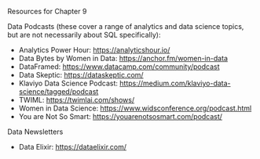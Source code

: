 Resources for Chapter 9

Data Podcasts (these cover a range of analytics and data science topics, but are not necessarily about SQL specifically):
* Analytics Power Hour: https://analyticshour.io/
* Data Bytes by Women in Data: https://anchor.fm/women-in-data
* DataFramed: https://www.datacamp.com/community/podcast
* Data Skeptic: https://dataskeptic.com/
* Klaviyo Data Science Podcast: https://medium.com/klaviyo-data-science/tagged/podcast
* TWIML: https://twimlai.com/shows/
* Women in Data Science: https://www.widsconference.org/podcast.html
* You are Not So Smart: https://youarenotsosmart.com/podcast/

Data Newsletters
* Data Elixir: https://dataelixir.com/

